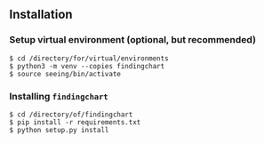 ## Installation

### Setup virtual environment (optional, but recommended)
<pre><code>$ cd /directory/for/virtual/environments
$ python3 -m venv --copies findingchart
$ source seeing/bin/activate</code></pre>

### Installing `findingchart`
<pre><code>$ cd /directory/of/findingchart
$ pip install -r requirements.txt
$ python setup.py install</code></pre>
